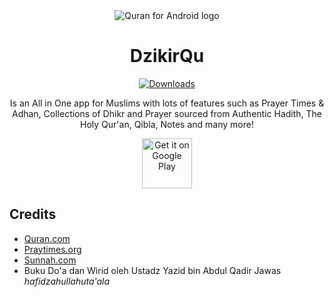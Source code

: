 <div align="center">

<img src="https://github.com/mayburger/dzikirqu-android/blob/master/app/src/main/res/drawable/ic_logo_144.png?raw=true" alt='Quran for Android logo'/>

# DzikirQu
[![Downloads](https://PlayBadges.pavi2410.me/badge/downloads?id=com.wagyufari.dzikirqu)](https://play.google.com/store/apps/details?id=com.wagyufari.dzikirqu)

Is an All in One app for Muslims with lots of features such as Prayer Times & Adhan, Collections of Dhikr and Prayer sourced from Authentic Hadith, The Holy Qur'an, Qibla, Notes and many more!

[<img src="https://play.google.com/intl/en_us/badges/static/images/badges/en_badge_web_generic.png"
      alt='Get it on Google Play'
      height="80">](https://play.google.com/store/apps/details?id=com.quran.labs.androidquran)

<div align="left">

## Credits
- [Quran.com](https://github.com/quran/quran.com-images)
- [Praytimes.org](http://praytimes.org/)
- [Sunnah.com](https://sunnah.com/)
- Buku Do'a dan Wirid oleh Ustadz Yazid bin Abdul Qadir Jawas *hafidzahullahuta'ala*